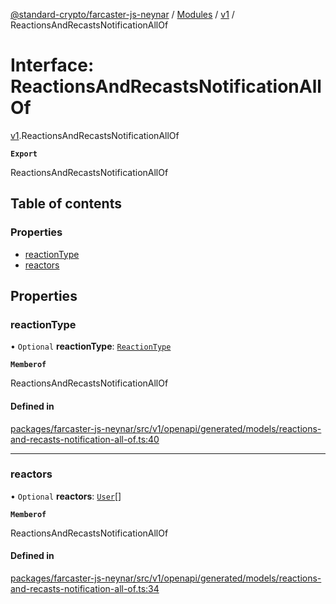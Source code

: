 [@standard-crypto/farcaster-js-neynar](../README.md) / [Modules](../modules.md) / [v1](../modules/v1.md) / ReactionsAndRecastsNotificationAllOf

# Interface: ReactionsAndRecastsNotificationAllOf

[v1](../modules/v1.md).ReactionsAndRecastsNotificationAllOf

**`Export`**

ReactionsAndRecastsNotificationAllOf

## Table of contents

### Properties

- [reactionType](v1.ReactionsAndRecastsNotificationAllOf.md#reactiontype)
- [reactors](v1.ReactionsAndRecastsNotificationAllOf.md#reactors)

## Properties

### reactionType

• `Optional` **reactionType**: [`ReactionType`](../enums/v1.ReactionType.md)

**`Memberof`**

ReactionsAndRecastsNotificationAllOf

#### Defined in

[packages/farcaster-js-neynar/src/v1/openapi/generated/models/reactions-and-recasts-notification-all-of.ts:40](https://github.com/standard-crypto/farcaster-js/blob/main/packages/farcaster-js-neynar/src/v1/openapi/generated/models/reactions-and-recasts-notification-all-of.ts#L40)

___

### reactors

• `Optional` **reactors**: [`User`](v1.User.md)[]

**`Memberof`**

ReactionsAndRecastsNotificationAllOf

#### Defined in

[packages/farcaster-js-neynar/src/v1/openapi/generated/models/reactions-and-recasts-notification-all-of.ts:34](https://github.com/standard-crypto/farcaster-js/blob/main/packages/farcaster-js-neynar/src/v1/openapi/generated/models/reactions-and-recasts-notification-all-of.ts#L34)

